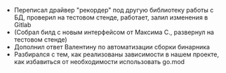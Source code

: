 * Переписал драйвер "рекордер" под другую библиотеку работы с БД, проверил на тестовом стенде, работает, залил изменения в Gitlab
* (Собрал билд с новым интерфейсом от Максима С., развернул на тестовом стенде)
* Дополнил ответ Валентину по автоматизации сборки бинарника
* Разбирался с тем, как реализованы зависимости в нашем проекте, как избавиться от необходимости использовать go.mod